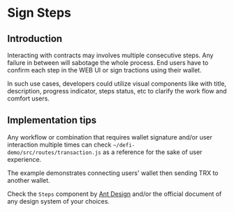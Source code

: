 # Sign Steps


## Introduction
Interacting with contracts may involves multiple consecutive steps. Any failure in between will sabotage the whole process. End users have to confirm each step in the WEB UI or sign tractions using their wallet. 

In such use cases, developers could utilize visual components like <Steps/> with title, description, progress indicator, steps status, etc to clarify the work flow and comfort users. 


## Implementation tips
Any workflow or combination that requires wallet signature and/or user interaction multiple times can check `~/defi-demo/src/routes/transaction.js` as a reference for the sake of user experience.

The example demonstrates connecting users' wallet then sending TRX to another wallet.

Check the `Steps` component by [Ant Design](#https://ant.design/components/steps/) and/or the official document of any design system of your choices.

